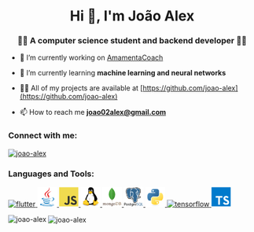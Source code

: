 <h1 align="center">Hi 👋, I'm João Alex</h1>
<h3 align="center">👨‍💻 A computer science student and backend developer 👨‍💻</h3>

- 🔭 I’m currently working on [AmamentaCoach](https://github.com/joao-alex/amamentacoach)

- 🌱 I’m currently learning **machine learning and neural networks**

- 👨‍💻 All of my projects are available at [https://github.com/joao-alex](https://github.com/joao-alex)

- 📫 How to reach me **joao02alex@gmail.com**

<h3 align="left">Connect with me:</h3>
<p align="left">
<a href="https://linkedin.com/in/joao-alex" target="blank"><img align="center" src="https://raw.githubusercontent.com/rahuldkjain/github-profile-readme-generator/master/src/images/icons/Social/linked-in-alt.svg" alt="joao-alex" height="30" width="40" /></a>
</p>

<h3 align="left">Languages and Tools:</h3>
<p align="left"> <a href="https://flutter.dev" target="_blank"> <img src="https://www.vectorlogo.zone/logos/flutterio/flutterio-icon.svg" alt="flutter" width="40" height="40"/> </a> <a href="https://www.java.com" target="_blank"> <img src="https://raw.githubusercontent.com/devicons/devicon/master/icons/java/java-original.svg" alt="java" width="40" height="40"/> </a> <a href="https://developer.mozilla.org/en-US/docs/Web/JavaScript" target="_blank"> <img src="https://raw.githubusercontent.com/devicons/devicon/master/icons/javascript/javascript-original.svg" alt="javascript" width="40" height="40"/> </a> <a href="https://www.linux.org/" target="_blank"> <img src="https://raw.githubusercontent.com/devicons/devicon/master/icons/linux/linux-original.svg" alt="linux" width="40" height="40"/> </a> <a href="https://www.mongodb.com/" target="_blank"> <img src="https://raw.githubusercontent.com/devicons/devicon/master/icons/mongodb/mongodb-original-wordmark.svg" alt="mongodb" width="40" height="40"/> </a> <a href="https://www.postgresql.org" target="_blank"> <img src="https://raw.githubusercontent.com/devicons/devicon/master/icons/postgresql/postgresql-original-wordmark.svg" alt="postgresql" width="40" height="40"/> </a> <a href="https://www.python.org" target="_blank"> <img src="https://raw.githubusercontent.com/devicons/devicon/master/icons/python/python-original.svg" alt="python" width="40" height="40"/> </a> <a href="https://www.tensorflow.org" target="_blank"> <img src="https://www.vectorlogo.zone/logos/tensorflow/tensorflow-icon.svg" alt="tensorflow" width="40" height="40"/> </a> <a href="https://www.typescriptlang.org/" target="_blank"> <img src="https://raw.githubusercontent.com/devicons/devicon/master/icons/typescript/typescript-original.svg" alt="typescript" width="40" height="40"/> </a> </p>

<p><img align="left" src="https://github-readme-stats.vercel.app/api/top-langs?username=joao-alex&show_icons=true&theme=onedark&locale=en&layout=compact" alt="joao-alex" /></p>

<p>&nbsp;<img align="center" src="https://github-readme-stats.vercel.app/api?username=joao-alex&show_icons=true&theme=onedark&locale=en" alt="joao-alex" /></p>
